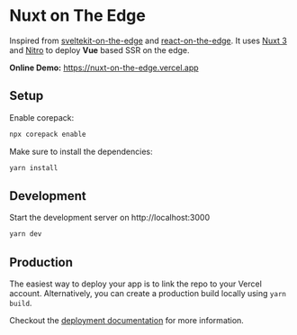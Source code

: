 # Nuxt on The Edge


Inspired from [sveltekit-on-the-edge](https://github.com/Rich-Harris/sveltekit-on-the-edge) and [react-on-the-edge](https://github.com/vercel-labs/react-on-the-edge). It uses [Nuxt 3](https://v3.nuxtjs.org/) and [Nitro](https://nitro.unjs.io/) to deploy **Vue** based SSR on the edge.

**Online Demo:** https://nuxt-on-the-edge.vercel.app

## Setup

Enable corepack:

```bash
npx corepack enable
```

Make sure to install the dependencies:

```bash
yarn install
```

## Development

Start the development server on http://localhost:3000

```bash
yarn dev
```

## Production

The easiest way to deploy your app is to link the repo to your Vercel account. Alternatively, you can create a production build locally using `yarn build`.

Checkout the [deployment documentation](https://nuxt.com/docs/getting-started/deployment#presets) for more information.
